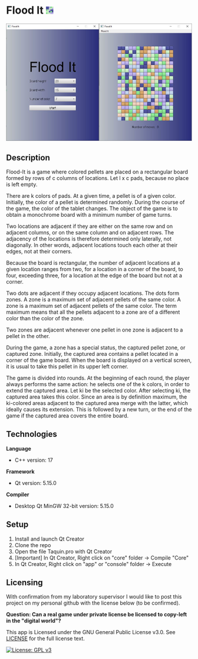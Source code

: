 # Flood It <img src="./app/resources/img/logo.jpg" width="20" height="20">

<img src="./app/resources/img/synopsis.jpg">

## Description

Flood-It is a game where colored pellets are placed on a rectangular board formed by rows of c columns of locations. Let l x c pads, because no place is left empty.  

There are k colors of pads. At a given time, a pellet is of a given color. Initially, the color of a pellet is determined randomly. During the course of the game, the color of the tablet changes. The object of the game is to obtain a monochrome board with a minimum number of game turns.  

Two locations are adjacent if they are either on the same row and on adjacent columns, or on the same column and on adjacent rows. The adjacency of the locations is therefore determined only laterally, not diagonally. In other words, adjacent locations touch each other at their edges, not at their corners.  

Because the board is rectangular, the number of adjacent locations at a given location ranges from two, for a location in a corner of the board, to four, exceeding three, for a location at the edge of the board but not at a corner.  
 
Two dots are adjacent if they occupy adjacent locations. The dots form zones. A zone is a maximum set of adjacent pellets of the same color. A zone is a maximum set of adjacent pellets of the same color. The term maximum means that all the pellets adjacent to a zone are of a different color than the color of the zone.  
 
Two zones are adjacent whenever one pellet in
one zone is adjacent to a pellet in the other. 

During the game, a zone has a special status, the captured pellet zone, or captured zone. Initially, the captured area contains a pellet located in a corner of the game board. When the board is displayed on a vertical screen, it is usual to take this pellet in its upper left corner. 

The game is divided into rounds. At the beginning of each round, the player always performs the same action: he selects one of the k colors, in order to extend the captured area. Let ki be the selected color. After selecting ki, the captured area takes this color. Since an area is by definition maximum, the ki-colored areas adjacent to the captured area merge with the latter, which ideally causes its extension.  This is followed by a new turn, or the end of the game if the captured area covers the entire board.

## Technologies

**Language**

- C++ version: 17

**Framework**

- Qt version: 5.15.0  

**Compiler**

- Desktop Qt MinGW 32-bit version: 5.15.0

## Setup

1. Install and launch Qt Creator
2. Clone the repo
3. Open the file Taquin.pro with Qt Creator
4. [Important] In Qt Creator, Right click on "core" folder -> Compile "Core"
5. In Qt Creator, Right click on "app" or "console" folder -> Execute

## Licensing

With confirmation from my laboratory supervisor I would like to post this project on my personal github with the license below (to be confirmed).

**Question: Can a real game under private license be licensed to copy-left in the "digital world"?**

This app is Licensed under the GNU General Public License v3.0. See [LICENSE](LICENSE) for the full license text.

[![License: GPL v3](https://img.shields.io/badge/License-GPLv3-blue.svg)](https://www.gnu.org/licenses/gpl-3.0)
